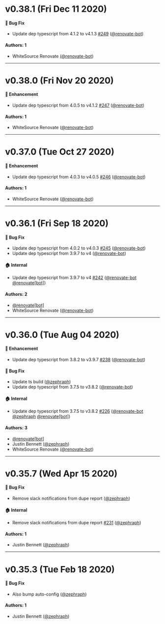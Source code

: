 # v0.38.1 (Fri Dec 11 2020)

#### 🐛  Bug Fix

- Update dep typescript from 4.1.2 to v4.1.3 [#249](https://github.com/artsy/dupe-report/pull/249) ([@renovate-bot](https://github.com/renovate-bot))

#### Authors: 1

- WhiteSource Renovate ([@renovate-bot](https://github.com/renovate-bot))

---

# v0.38.0 (Fri Nov 20 2020)

#### 🚀  Enhancement

- Update dep typescript from 4.0.5 to v4.1.2 [#247](https://github.com/artsy/dupe-report/pull/247) ([@renovate-bot](https://github.com/renovate-bot))

#### Authors: 1

- WhiteSource Renovate ([@renovate-bot](https://github.com/renovate-bot))

---

# v0.37.0 (Tue Oct 27 2020)

#### 🚀  Enhancement

- Update dep typescript from 4.0.3 to v4.0.5 [#246](https://github.com/artsy/dupe-report/pull/246) ([@renovate-bot](https://github.com/renovate-bot))

#### Authors: 1

- WhiteSource Renovate ([@renovate-bot](https://github.com/renovate-bot))

---

# v0.36.1 (Fri Sep 18 2020)

#### 🐛  Bug Fix

- Update dep typescript from 4.0.2 to v4.0.3 [#245](https://github.com/artsy/dupe-report/pull/245) ([@renovate-bot](https://github.com/renovate-bot))
- Update dep typescript from 3.9.7 to v4 ([@renovate-bot](https://github.com/renovate-bot))

#### 🏠  Internal

- Update dep typescript from 3.9.7 to v4 [#242](https://github.com/artsy/dupe-report/pull/242) ([@renovate-bot](https://github.com/renovate-bot) [@renovate[bot]](https://github.com/renovate[bot]))

#### Authors: 2

- [@renovate[bot]](https://github.com/renovate[bot])
- WhiteSource Renovate ([@renovate-bot](https://github.com/renovate-bot))

---

# v0.36.0 (Tue Aug 04 2020)

#### 🚀  Enhancement

- Update dep typescript from 3.8.2 to v3.9.7 [#238](https://github.com/artsy/dupe-report/pull/238) ([@renovate-bot](https://github.com/renovate-bot))

#### 🐛  Bug Fix

- Update ts build ([@zephraph](https://github.com/zephraph))
- Update dep typescript from 3.7.5 to v3.8.2 ([@renovate-bot](https://github.com/renovate-bot))

#### 🏠  Internal

- Update dep typescript from 3.7.5 to v3.8.2 [#226](https://github.com/artsy/dupe-report/pull/226) ([@renovate-bot](https://github.com/renovate-bot) [@zephraph](https://github.com/zephraph) [@renovate[bot]](https://github.com/renovate[bot]))

#### Authors: 3

- [@renovate[bot]](https://github.com/renovate[bot])
- Justin Bennett ([@zephraph](https://github.com/zephraph))
- WhiteSource Renovate ([@renovate-bot](https://github.com/renovate-bot))

---

# v0.35.7 (Wed Apr 15 2020)

#### 🐛  Bug Fix

- Remove slack notifications from dupe report ([@zephraph](https://github.com/zephraph))

#### 🏠  Internal

- Remove slack notifications from dupe report [#231](https://github.com/artsy/dupe-report/pull/231) ([@zephraph](https://github.com/zephraph))

#### Authors: 1

- Justin Bennett ([@zephraph](https://github.com/zephraph))

---

# v0.35.3 (Tue Feb 18 2020)

#### 🐛  Bug Fix

- Also bump auto-config  ([@zephraph](https://github.com/zephraph))

#### Authors: 1

- Justin Bennett ([@zephraph](https://github.com/zephraph))